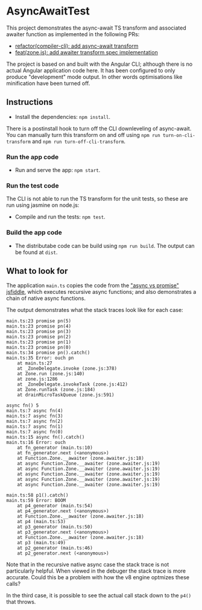 # AsyncAwaitTest

This project demonstrates the async-await TS transform and associated awaiter function as implemented in the following PRs:

- [refactor(compiler-cli): add async-await transform](https://github.com/angular/angular/pull/42808)
- [feat(zone.js): add awaiter transform spec implementation](https://github.com/angular/angular/pull/42768)

The project is based on and built with the Angular CLI; although there is no actual Angular application code here.
It has been configured to only produce "development" mode output. In other words optimisations like minification have been turned off.

## Instructions

- Install the dependencies: `npm install`.

There is a postinstall hook to turn off the CLI downleveling of async-await.
You can manually turn this transform on and off using `npm run turn-on-cli-transform` and `npm run turn-off-cli-transform`.

### Run the app code

- Run and serve the app: `npm start`.

### Run the test code

The CLI is not able to run the TS transform for the unit tests, so these are run using jasmine on node.js:

- Compile and run the tests: `npm test`.

### Build the app code

- The distributabe code can be build using `npm run build`. The output can be found at `dist`.

## What to look for

The application `main.ts` copies the code from the ["async vs promise" jsfiddle](https://jsfiddle.net/smnp0bzr/1/), which executes recursive async functions; and also demonstrates a chain of native async functions.

The output demonstrates what the stack traces look like for each case:

```
main.ts:23 promise pn(5)
main.ts:23 promise pn(4)
main.ts:23 promise pn(3)
main.ts:23 promise pn(2)
main.ts:23 promise pn(1)
main.ts:23 promise pn(0)
main.ts:34 promise pn().catch()
main.ts:35 Error: ouch pn
    at main.ts:27
    at _ZoneDelegate.invoke (zone.js:378)
    at Zone.run (zone.js:140)
    at zone.js:1286
    at _ZoneDelegate.invokeTask (zone.js:412)
    at Zone.runTask (zone.js:184)
    at drainMicroTaskQueue (zone.js:591)
```

```
async fn() 5
main.ts:7 async fn(4)
main.ts:7 async fn(3)
main.ts:7 async fn(2)
main.ts:7 async fn(1)
main.ts:7 async fn(0)
main.ts:15 async fn().catch()
main.ts:16 Error: ouch
    at fn_generator (main.ts:10)
    at fn_generator.next (<anonymous>)
    at Function.Zone.__awaiter (zone.awaiter.js:18)
    at async Function.Zone.__awaiter (zone.awaiter.js:19)
    at async Function.Zone.__awaiter (zone.awaiter.js:19)
    at async Function.Zone.__awaiter (zone.awaiter.js:19)
    at async Function.Zone.__awaiter (zone.awaiter.js:19)
    at async Function.Zone.__awaiter (zone.awaiter.js:19)
```

```
main.ts:58 p1().catch()
main.ts:59 Error: BOOM
    at p4_generator (main.ts:54)
    at p4_generator.next (<anonymous>)
    at Function.Zone.__awaiter (zone.awaiter.js:18)
    at p4 (main.ts:53)
    at p3_generator (main.ts:50)
    at p3_generator.next (<anonymous>)
    at Function.Zone.__awaiter (zone.awaiter.js:18)
    at p3 (main.ts:49)
    at p2_generator (main.ts:46)
    at p2_generator.next (<anonymous>)
```

Note that in the recursive native async case the stack trace is not particularly helpful. When viewed in the debuger the stack trace is more accurate.
Could this be a problem with how the v8 engine optmizes these calls?

In the third case, it is possible to see the actual call stack down to the `p4()` that throws.

